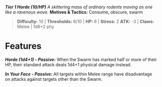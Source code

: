 ***Tier 1 Horde (10/HP)***
*A skittering mass of ordinary rodents moving as one like a ravenous wave.*
**Motives & Tactics:** Consume, obscure, swarm

> **Difficulty:** 10 | **Thresholds:** 6/10 | **HP:** 6 | **Stress:** 2
> **ATK:** -3 | **Claws:** Melee | 1d8+2 phy

# Features

***Horde (1d4+1) - Passive:*** When the Swarm has marked half or more of their HP, their standard attack deals 1d4+1 physical damage instead.

***In Your Face - Passive:*** All targets within Melee range have disadvantage on attacks against targets other than the Swarm.
